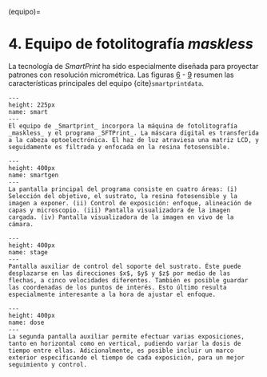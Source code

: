 (equipo)=
# **4**. Equipo de fotolitografía _maskless_

La tecnología de _SmartPrint_ ha sido especialmente diseñada para proyectar patrones con resolución micrométrica. Las figuras [6](smart) - [9](dose) resumen las características principales del equipo {cite}`smartprintdata`. 

```{figure} machine.PNG
---
height: 225px
name: smart
---
El equipo de _Smartprint_ incorpora la máquina de fotolitografía _maskless_ y el programa _SFTPrint_. La máscara digital es transferida a la cabeza optoelectrónica. El haz de luz atraviesa una matriz LCD, y seguidamente es filtrada y enfocada en la resina fotosensible.
```

```{figure} smarprintgeneral.PNG
---
height: 400px
name: smartgen
---
La pantalla principal del programa consiste en cuatro áreas: (i) Selección del objetivo, el sustrato, la resina fotosensible y la imagen a exponer. (ii) Control de exposición: enfoque, alineación de capas y microscopio. (iii) Pantalla visualizadora de la imagen cargada. (iv) Pantalla visualizadora de la imagen en vivo de la cámara.
```

```{figure} stagecontrol.PNG
---
height: 400px
name: stage
---
Pantalla auxiliar de control del soporte del sustrato. Éste puede desplazarse en las direcciones $x$, $y$ y $z$ por medio de las flechas, a cinco velocidades diferentes. También es posible guardar las coordenadas de los puntos de interés. Esto último resulta especialmente interesante a la hora de ajustar el enfoque.
```

```{figure} dosetest.PNG
---
height: 400px
name: dose
---
La segunda pantalla auxiliar permite efectuar varias exposiciones, tanto en horizontal como en vertical, pudiendo variar la dosis de tiempo entre ellas. Adicionalmente, es posible incluir un marco exterior especificando el tiempo de cada exposición, para un mejor seguimiento y control.
```
